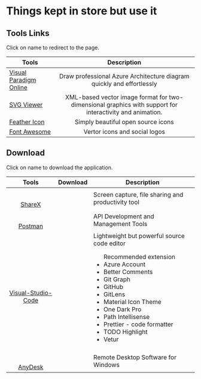 # Things kept in store but use it

## Tools Links

Click on name to redirect to the page.

| Tools                                                                                                    |                                               Description                                                |
| -------------------------------------------------------------------------------------------------------- | :------------------------------------------------------------------------------------------------------: |
| [Visual Paradigm Online](https://online.visual-paradigm.com/drive/#diagramlist:proj=0&new=AzureDiagram") |                  Draw professional Azure Architecture diagram quickly and effortlessly                   |
| [SVG Viewer](https://www.rapidtables.com/web/tools/svg-viewer-editor.html)                               | XML-based vector image format for two-dimensional graphics with support for interactivity and animation. |
| [Feather Icon](https://feathericons.com/)                                                                |                                    Simply beautiful open source icons                                    |
| [Font Awesome](https://fontawesome.com/)                                                                 |                                      Vertor icons and social logos                                       |

## Download

Click on name to download the application.

|                                                                          Tools                                                                           |                                                                           Download                                                                           | Description                                                                                                                                                                                                                                                                                                                         |
| :------------------------------------------------------------------------------------------------------------------------------------------------------: | :----------------------------------------------------------------------------------------------------------------------------------------------------------: | ----------------------------------------------------------------------------------------------------------------------------------------------------------------------------------------------------------------------------------------------------------------------------------------------------------------------------------- |
|                 <img :src="$withBase('/images/sharex.svg')" height="32" style="margin-right:10px"></br>[ShareX](https://getsharex.com/)                  | <a href= "https://github.com/ShareX/ShareX/releases/download/v12.4.1/ShareX-12.4.1-setup.exe"><img :src="$withBase('/images/download.svg')" height="32"></a> | Screen capture, file sharing and productivity tool                                                                                                                                                                                                                                                                                  |
|             <img :src="$withBase('/images/postman.png')" height="32" style="margin-right:10px"></br> [Postman](https://www.getpostman.com/)              |                     <a href= "https://dl.pstmn.io/download/latest/win64"><img :src="$withBase('/images/download.svg')" height="32"></a>                      | API Development and Management Tools                                                                                                                                                                                                                                                                                                |
| <img :src="$withBase('/images/visual-studio-code.svg')" height="32" style="margin-right:10px"></br> [Visual-Studio-Code](https://code.visualstudio.com/) |                  <a href= "https://code.visualstudio.com/docs/?dv=win64user"><img :src="$withBase('/images/download.svg')" height="32"></a>                  | Lightweight but powerful source code editor<br/> <ul> Recommended extension <li>Azure Account</li><li>Better Comments</li><li>Git Graph</li><li>GitHub</li><li>GitLens</li><li>Material Icon Theme</li><li>One Dark Pro</li><li>Path Intellisense</li><li>Prettier - code formatter</li><li>TODO Highlight</li><li>Vetur</li> </ul> |
|                <img :src="$withBase('/images/anydesk.png')" height="32" style="margin-right:10px"></br> [AnyDesk](https://anydesk.com/en)                |                      <a href= "https://download.anydesk.com/AnyDesk.exe"><img :src="$withBase('/images/download.svg')" height="32"></a>                      | Remote Desktop Software for Windows                                                                                                                                                                                                                                                                                                 |
